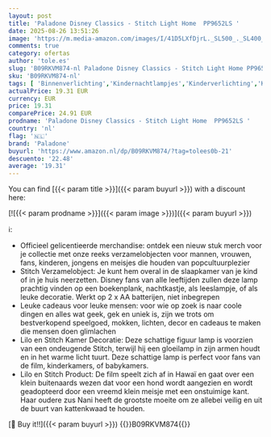 ```yaml
---
layout: post
title: 'Paladone Disney Classics - Stitch Light Home  PP9652LS '
date: 2025-08-26 13:51:26
image: 'https://m.media-amazon.com/images/I/41D5LXfDjrL._SL500_._SL400_.jpg'
comments: true
category: ofertas
author: 'tole.es'
slug: 'B09RKVM874-nl Paladone Disney Classics - Stitch Light Home PP9652LS'
sku: 'B09RKVM874-nl'
tags: [ 'Binnenverlichting','Kindernachtlampjes','Kinderverlichting','Klussen & gereedschap','Verlichting','paladone','🇳🇱', ]
actualPrice: 19.31 EUR
currency: EUR
price: 19.31
comparePrice: 24.91 EUR
prodname: 'Paladone Disney Classics - Stitch Light Home  PP9652LS '
country: 'nl'
flag: '🇳🇱'
brand: 'Paladone'
buyurl: 'https://www.amazon.nl/dp/B09RKVM874/?tag=tolees0b-21'
descuento: '22.48'
average: '19.31'
---
```


You can find [{{< param title >}}]({{< param buyurl >}}) with a discount here:

[![{{< param prodname >}}]({{< param image >}})]({{< param buyurl >}})

ℹ️:

- Officieel gelicentieerde merchandise: ontdek een nieuw stuk merch voor je collectie met onze reeks verzamelobjecten voor mannen, vrouwen, fans, kinderen, jongens en meisjes die houden van popcultuurplezier
- Stitch Verzamelobject: Je kunt hem overal in de slaapkamer van je kind of in je huis neerzetten. Disney fans van alle leeftijden zullen deze lamp prachtig vinden op een boekenplank, nachtkastje, als leeslampje, of als leuke decoratie. Werkt op 2 x AA batterijen, niet inbegrepen
- Leuke cadeaus voor leuke mensen: voor wie op zoek is naar coole dingen en alles wat geek, gek en uniek is, zijn we trots om bestverkopend speelgoed, mokken, lichten, decor en cadeaus te maken die mensen doen glimlachen
- Lilo en Stitch Kamer Decoratie: Deze schattige figuur lamp is voorzien van een ondeugende Stitch, terwijl hij een gloeilamp in zijn armen houdt en in het warme licht tuurt. Deze schattige lamp is perfect voor fans van de film, kinderkamers, of babykamers.
- Lilo en Stitch Product: De film speelt zich af in Hawaï en gaat over een klein buitenaards wezen dat voor een hond wordt aangezien en wordt geadopteerd door een vreemd klein meisje met een onstuimige kant. Haar oudere zus Nani heeft de grootste moeite om ze allebei veilig en uit de buurt van kattenkwaad te houden.

[🛒 Buy it!!]({{< param buyurl >}})
{{<world>}}B09RKVM874{{</world>}}
